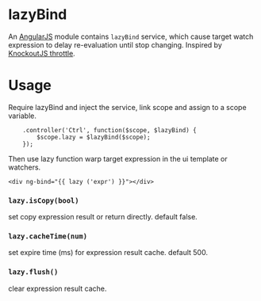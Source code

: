 
lazyBind
========

An [AngularJS](https://github.com/angular/angular.js) module contains `lazyBind` service,
which cause target watch expression to delay re-evaluation until stop changing.
Inspired by [KnockoutJS throttle](http://knockoutjs.com/documentation/throttle-extender.html).


Usage
=====

Require lazyBind and inject the service, link scope and assign to a scope variable.

```angular.module('app', ['lazyBind'])
    .controller('Ctrl', function($scope, $lazyBind) {
        $scope.lazy = $lazyBind($scope);
    });
```

Then use lazy function warp target expression in the ui template or watchers.

```
<div ng-bind="{{ lazy ('expr') }}"></div>
```


### `lazy.isCopy(bool)`
set copy expression result or return directly.
default false.


### `lazy.cacheTime(num)`
set expire time (ms) for expression result cache.
default 500.


### `lazy.flush()`
clear expression result cache.
